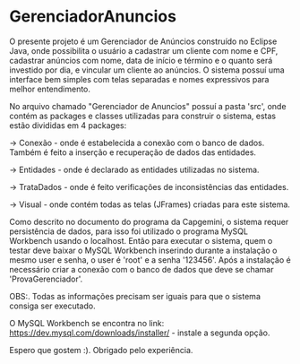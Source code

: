 # GerenciadorAnuncios


O presente projeto é um Gerenciador de Anúncios construído no Eclipse Java, onde possibilita o usuário a cadastrar um cliente com nome e CPF, cadastrar anúncios com nome, data de início e término e o quanto será investido por dia, e vincular um cliente ao anúncios. O sistema possuí uma interface bem simples com telas separadas e nomes expressivos para melhor entendimento.

No arquivo chamado "Gerenciador de Anuncios" possuí a pasta 'src', onde contém as packages e classes utilizadas para construir o sistema, estas estão divididas em 4 packages:

-> Conexão - onde é estabelecida a conexão com o banco de dados. Também é feito a inserção e recuperação de dados das entidades.

-> Entidades - onde é declarado as entidades utilizadas no sistema.

-> TrataDados - onde é feito verificações de inconsistências das entidades.

-> Visual - onde contém todas as telas (JFrames) criadas para este sistema.


Como descrito no documento do programa da Capgemini, o sistema requer persistência de dados, para isso foi utilizado o programa MySQL Workbench usando o localhost. Então para executar o sistema, quem o testar deve baixar o MySQL Workbench inserindo durante a instalação o mesmo user e senha, o user é 'root' e a senha '123456'. Após a instalação é necessário criar a conexão com o banco de dados que deve se chamar 'ProvaGerenciador'.

OBS:. Todas as informações precisam ser iguais para que o sistema consiga ser executado.

O MySQL Workbench se encontra no link: https://dev.mysql.com/downloads/installer/ - instale a segunda opção.

Espero que gostem :). Obrigado pelo experiência.
